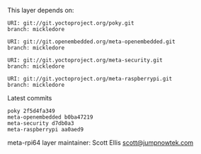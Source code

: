 This layer depends on:

    URI: git://git.yoctoproject.org/poky.git
    branch: mickledore

    URI: git://git.openembedded.org/meta-openembedded.git
    branch: mickledore

    URI: git://git.yoctoproject.org/meta-security.git
    branch: mickledore

    URI: git://git.yoctoproject.org/meta-raspberrypi.git
    branch: mickledore

Latest commits

    poky 2f5d4fa349
    meta-openembedded b0ba47219
    meta-security d7db0a3
    meta-raspberrypi aa0aed9

meta-rpi64 layer maintainer: Scott Ellis <scott@jumpnowtek.com>
